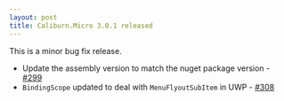 ```yaml
---
layout: post
title: Caliburn.Micro 3.0.1 released
---
```


This is a minor bug fix release.

- Update the assembly version to match the nuget package version - [#299](https://github.com/Caliburn-Micro/Caliburn.Micro/issues/299) 
- `BindingScope` updated to deal with `MenuFlyoutSubItem` in UWP - [#308](https://github.com/Caliburn-Micro/Caliburn.Micro/issues/299) 